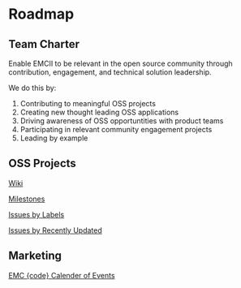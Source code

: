 # Roadmap
## Team Charter
Enable EMCII to be relevant in the open source community through contribution, engagement, and technical solution leadership.

We do this by:

1. Contributing to meaningful OSS projects
2. Creating new thought leading OSS applications
3. Driving awareness of OSS opportuntities with product teams
4. Participating in relevant community engagement projects
5. Leading by example

## OSS Projects

[Wiki](https://github.com/emccode/roadmap/wiki)

[Milestones](https://github.com/emccode/roadmap/milestones?direction=asc&sort=due_date&state=open)

[Issues by Labels](https://github.com/emccode/roadmap/labels)

[Issues by Recently Updated](https://github.com/emccode/roadmap/issues?&q=is%3Aissue+sort%3Aupdated-desc+)

## Marketing

[EMC {code} Calender of Events](https://www.google.com/calendar/embed?src=52rlkjj3h1lsfqmi5hr0475ceg%40group.calendar.google.com&ctz=America/New_York)
